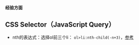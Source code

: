 <!--more -->
#### 经验方面
## CSS Selector（JavaScript Query）
- nth的表达式：选择ol前三个li：
`ol>li:nth-child(-n+3)`，[参考](https://stackoverflow.com/a/56692826)
